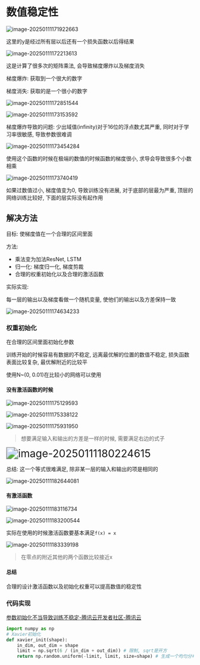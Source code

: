 # 数值稳定性

![image-20250111171922663](https://picture-01-1316374204.cos.ap-beijing.myqcloud.com/image/202501111719115.png)

这里的y是经过所有层以后还有一个损失函数以后得结果

![image-20250111172213613](https://picture-01-1316374204.cos.ap-beijing.myqcloud.com/image/202501111722686.png)

这是计算了很多次的矩阵乘法, 会导致梯度爆炸以及梯度消失

梯度爆炸: 获取到一个很大的数字

梯度消失: 获取的是一个很小的数字

![image-20250111172851544](https://picture-01-1316374204.cos.ap-beijing.myqcloud.com/image/202501111728616.png)

![image-20250111173153592](https://picture-01-1316374204.cos.ap-beijing.myqcloud.com/image/202501111731685.png)

梯度爆炸导致的问题: 少出域值(infinity)对于16位的浮点数尤其严重, 同时对于学习率很敏感, 导致参数很难调

![image-20250111173454284](https://picture-01-1316374204.cos.ap-beijing.myqcloud.com/image/202501111734398.png)

使用这个函数的时候在极端的数值的时候函数的梯度很小, 求导会导致很多个小数相乘

![image-20250111173740419](https://picture-01-1316374204.cos.ap-beijing.myqcloud.com/image/202501111737468.png)

如果过数值过小, 梯度值变为0, 导致训练没有进展, 对于底部的层最为严重, 顶层的网络训练比较好, 下面的层实际没有起作用

## 解决方法

目标: 使梯度值在一个合理的区间里面

方法: 

+ 乘法变为加法ResNet, LSTM
+ 归一化: 梯度归一化, 梯度剪裁
+ 合理的权重初始化以及合理的激活函数

实际实现:

每一层的输出以及梯度看做一个随机变量, 使他们的输出以及方差保持一致

![image-20250111174634233](https://picture-01-1316374204.cos.ap-beijing.myqcloud.com/image/202501111746501.png)

### 权重初始化

在合理的区间里面初始化参数

训练开始的时候容易有数据的不稳定, 远离最优解的位置的数值不稳定, 损失函数表面比较复杂, 最优解附近的比较平

使用N~(0, 0.01)在比较小的网络可以使用

#### 没有激活函数的时候

![image-20250111175129593](https://picture-01-1316374204.cos.ap-beijing.myqcloud.com/image/202501111751662.png)

![image-20250111175338122](https://picture-01-1316374204.cos.ap-beijing.myqcloud.com/image/202501111753214.png)

![image-20250111175931950](https://picture-01-1316374204.cos.ap-beijing.myqcloud.com/image/202501111759022.png)

> 想要满足输入和输出的方差是一样的时候, 需要满足右边的式子

<img src="https://picture-01-1316374204.cos.ap-beijing.myqcloud.com/image/202501111802764.png" alt="image-20250111180224615" style="zoom:200%;" />

总结: 这一个等式很难满足, 除非某一层的输入和输出的项是相同的

![image-20250111182644081](https://picture-01-1316374204.cos.ap-beijing.myqcloud.com/image/202501111826166.png)

#### 有激活函数

![image-20250111183116734](https://picture-01-1316374204.cos.ap-beijing.myqcloud.com/image/202501111831826.png)

![image-20250111183200544](https://picture-01-1316374204.cos.ap-beijing.myqcloud.com/image/202501111832620.png)

实际在使用的时候激活函数要基本满足`f(x) = x`

![image-20250111183339198](https://picture-01-1316374204.cos.ap-beijing.myqcloud.com/image/202501111833325.png)

> 在零点的附近其他的两个函数比较接近x

#### 总结

合理的设计激活函数以及初始化权重可以提高数值的稳定性

### 代码实现

[参数初始化不当导致训练不稳定-腾讯云开发者社区-腾讯云](https://cloud.tencent.com/developer/article/2469173)

```python
import numpy as np
# Xavier初始化
def xavier_init(shape):
    in_dim, out_dim = shape
    limit = np.sqrt(6 / (in_dim + out_dim)) # 限制, sqrt是开方
    return np.random.uniform(-limit, limit, size=shape) # 生成一个均匀分布的随机数
```



